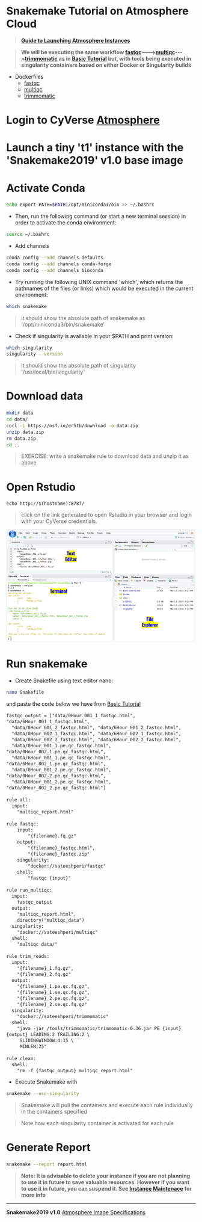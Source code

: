 Snakemake Tutorial on Atmosphere Cloud
===

> [**Guide to Launching Atmosphere Instances**](https://snakemake2019.readthedocs.io/en/latest/Atmosphere_Cloud.html)

> **We will be executing the same workflow [fastqc](https://www.bioinformatics.babraham.ac.uk/projects/fastqc/)--->[multiqc]()--->[trimmomatic]() as in [Basic Tutorial](https://snakemake2019.readthedocs.io/en/latest/smake_basic_tutorial.html) but, with tools being executed in singularity containers based on either Docker or Singularity builds**

- Dockerfiles
  + [fastqc](https://github.com/sateeshperi/fastqc_docker/blob/master/Dockerfile)
  + [multiqc](https://github.com/sateeshperi/multiqc_docker/blob/master/Dockerfile)
  + [trimmomatic](https://github.com/sateeshperi/trimmomatic_docker/Dockerfile)

# Login to CyVerse [Atmosphere](https://atmo.cyverse.org/application/images)

# Launch a tiny 't1' instance with the 'Snakemake2019' v1.0 base image

# Activate Conda

```bash
echo export PATH=$PATH:/opt/miniconda3/bin >> ~/.bashrc
```

- Then, run the following command (or start a new terminal session) in order to activate the conda environment:

```bash
source ~/.bashrc
```

- Add channels

```bash
conda config --add channels defaults
conda config --add channels conda-forge
conda config --add channels bioconda
```

- Try running the following UNIX command 'which', which returns the pathnames of the files (or links) which would be executed in the current environment:

```bash
which snakemake
```
> it should show the absolute path of snakemake as '/opt/miniconda3/bin/snakemake'

- Check if singularity is available in your $PATH and print version:

```bash
which singularity
singularity --version
```
> It should show the absolute path of singularity '/usr/local/bin/singularity'

# Download data

```bash
mkdir data
cd data/
curl -L https://osf.io/er5tb/download -o data.zip
unzip data.zip
rm data.zip
cd ..
```
> EXERCISE: write a snakemake rule to download data and unzip it as above

# Open Rstudio

```
echo http://$(hostname):8787/
```
> click on the link generated to open Rstudio in your browser and login with your CyVerse credentials.

![Rstudio](/img/rstudio_interface.png)

# Run snakemake

- Create Snakefile using text editor nano:

```bash
nano Snakefile
```
 and paste the code below we have from [Basic Tutorial](https://snakemake2019.readthedocs.io/en/latest/smake_basic_tutorial.html)

```python=
fastqc_output = ["data/0Hour_001_1_fastqc.html", "data/6Hour_001_1_fastqc.html",
  "data/0Hour_001_2_fastqc.html", "data/6Hour_001_2_fastqc.html",
  "data/0Hour_002_1_fastqc.html", "data/6Hour_002_1_fastqc.html",
  "data/0Hour_002_2_fastqc.html", "data/6Hour_002_2_fastqc.html",
  "data/0Hour_001_1.pe.qc_fastqc.html", "data/0Hour_002_1.pe.qc_fastqc.html",
  "data/6Hour_001_1.pe.qc_fastqc.html", "data/6Hour_002_1.pe.qc_fastqc.html",
  "data/0Hour_001_2.pe.qc_fastqc.html", "data/0Hour_002_2.pe.qc_fastqc.html",
  "data/0Hour_001_2.pe.qc_fastqc.html", "data/0Hour_002_2.pe.qc_fastqc.html"]

rule all:
  input:
    "multiqc_report.html"

rule fastqc:
    input:
        "{filename}.fq.gz"
    output:
        "{filename}_fastqc.html",
        "{filename}_fastqc.zip"
    singularity:
        "docker://sateeshperi/fastqc"    
    shell:
        "fastqc {input}"

rule run_multiqc:
  input:
    fastqc_output
  output:
    "multiqc_report.html",
    directory("multiqc_data")
  singularity:
    "docker://sateeshperi/multiqc"
  shell:
    "multiqc data/"

rule trim_reads:
  input:
    "{filename}_1.fq.gz",
    "{filename}_2.fq.gz"
  output:
    "{filename}_1.pe.qc.fq.gz",
    "{filename}_1.se.qc.fq.gz",
    "{filename}_2.pe.qc.fq.gz",
    "{filename}_2.se.qc.fq.gz"
  singularity:
    "docker://sateeshperi/trimmomatic"
  shell:
    "java -jar /tools/trimmomatic/trimmomatic-0.36.jar PE {input} {output} LEADING:2 TRAILING:2 \
     SLIDINGWINDOW:4:15 \
     MINLEN:25"    

rule clean:
  shell:
    "rm -f {fastqc_output} multiqc_report.html"     
```

- Execute Snakemake with

```bash
snakemake --use-singularity
```

> Snakemake will pull the containers and execute each rule individually in the containers specified

> Note how each singularity container is activated for each rule

# Generate Report

```bash
snakemake --report report.html
```

> **Note: It is advisable to delete your instance if you are not planning to use it in future to save valuable resources. However if you want to use it in future, you can suspend it. See [**Instance Maintenace**](https://snakemake2019.readthedocs.io/en/latest/Atmosphere_Cloud.html#instance-maintenance) for more info**

---------------------------


**Snakemake2019 v1.0** [Atmosphere Image Specifications](https://atmo.cyverse.org/application/images/1687)
